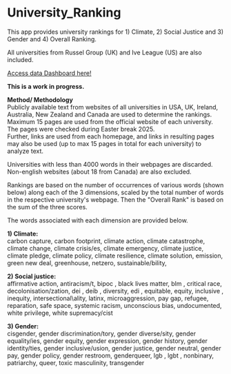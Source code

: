 # University_Ranking
This app provides university rankings for 1) Climate, 2) Social Justice and 3) Gender and 4) Overall Ranking.  

All universities from Russel Group (UK) and Ive League (US) are also included.

[Access data Dashboard here!](https://uniranking.streamlit.app/)   

<b>This is a work in progress.</b>     
  
<b>Method/ Methodology</b>  
Publicly available text from websites of all universities in USA, UK, Ireland, Australia, New Zealand and Canada are used to determine the rankings.  
Maximum 15 pages are used from the official website of each university.  The pages were checked during Easter break 2025.  
Further, links are used from each homepage, and links in resulting pages may also be used (up to max 15 pages in total for each university) to analyze text.  

Universities with less than 4000 words in their webpages are discarded. Non-english websites (about 18 from Canada) are also excluded.

Rankings are based on the number of occurrences of various words (shown below) along each of the 3 dimensions, scaled by the total number of words in the respective university's webpage. Then the "Overall Rank" is based on the sum of the three scores.  

The words associated with each dimension are provided  below.

<b>1) Climate:</b>  
carbon capture,
carbon footprint,
climate action,
climate catastrophe,
climate change,
climate crisis/es,
climate emergency,
climate justice,
climate pledge,
climate policy,
climate resilience,
climate solution,
emission,
green new deal,
greenhouse,
netzero,
sustainable/bility,



<b>2) Social justice:</b>    
affirmative action,
antiracism/t,
bipoc ,
black lives matter,
 blm ,
critical race,
 decolonisation/zation,
 dei ,
 deib ,
diversity,
 edi ,
equitable,
equity,
inclusive ,
inequity,
intersectional\ality,
latinx,
microaggression,
pay gap,
refugee,
 reparation,
safe space,
systemic racism,
unconscious bias,
undocumented,
white privilege,
white supremacy/cist



<b>3) Gender:</b>     
cisgender,
gender discrimination/tory,
gender diverse/sity,
gender equality/ies,
gender equity,
gender expression,
gender history,
gender identity/ties,
gender inclusive/usion,
gender justice,
gender neutral,
gender pay,
gender policy,
gender restroom,
genderqueer,
 lgb ,
 lgbt ,
nonbinary,
patriarchy,
queer,
toxic masculinity,
transgender




